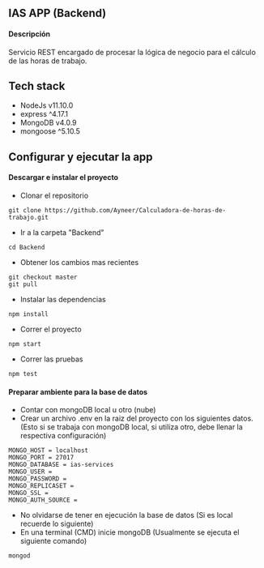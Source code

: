 ## IAS APP (Backend)

#### Descripción
Servicio REST encargado de procesar la lógica de negocio para el cálculo de las horas de trabajo. 

## Tech stack

- NodeJs v11.10.0
- express ^4.17.1
- MongoDB v4.0.9
- mongoose ^5.10.5

## Configurar y ejecutar la app

#### Descargar e instalar el proyecto

- Clonar el repositorio
````
git clone https://github.com/Ayneer/Calculadora-de-horas-de-trabajo.git
````
- Ir a la carpeta "Backend"
````
cd Backend
````
- Obtener los cambios mas recientes
````
git checkout master
git pull
````
- Instalar las dependencias
````
npm install
````
- Correr el proyecto
````
npm start
````
- Correr las pruebas
````
npm test
````

#### Preparar ambiente para la base de datos

- Contar con mongoDB local u otro (nube)
- Crear un archivo .env en la raiz del proyecto con los siguientes datos. (Esto si se trabaja con mongoDB local, si utiliza otro, debe llenar la respectiva configuración)
````
MONGO_HOST = localhost
MONGO_PORT = 27017
MONGO_DATABASE = ias-services
MONGO_USER = 
MONGO_PASSWORD = 
MONGO_REPLICASET = 
MONGO_SSL =  
MONGO_AUTH_SOURCE = 
````
- No olvidarse de tener en ejecución la base de datos (Si es local recuerde lo siguiente)
- En una terminal (CMD) inicie mongoDB (Usualmente se ejecuta el siguiente comando)
````
mongod
````